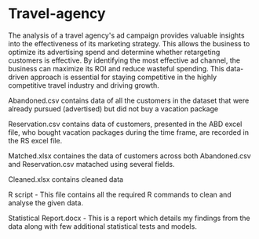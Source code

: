 # Travel-agency

The analysis of a travel agency's ad campaign provides valuable insights into the effectiveness of its marketing strategy. This allows the business to optimize its advertising spend and determine whether retargeting customers is effective. By identifying the most effective ad channel, the business can maximize its ROI and reduce wasteful spending. This data-driven approach is essential for staying competitive in the highly competitive travel industry and driving growth.

Abandoned.csv contains data of all the customers in the dataset that were already pursued (advertised) but did not buy a vacation package

Reservation.csv contains data of customers, presented in the ABD excel file, who bought vacation packages during the time frame, are recorded in the RS excel file.

Matched.xlsx containes the data of customers across both Abandoned.csv and Reservation.csv matached using several fields.

Cleaned.xlsx contains cleaned data

R script - This file contains all the required R commands to clean and analyse the given data.

Statistical Report.docx -  This is a report which details my findings from the data along with few additional statistical tests and models.
